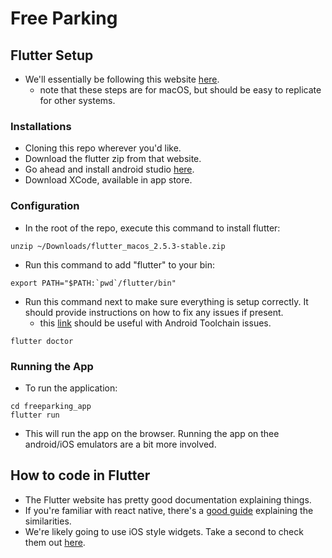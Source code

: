 # Free Parking

## Flutter Setup

- We'll essentially be following this website [here](https://flutter.dev/docs/get-started/install/macos).
  - note that these steps are for macOS, but should be easy to replicate for other systems.

### Installations
- Cloning this repo wherever you'd like.
- Download the flutter zip from that website.
- Go ahead and install android studio [here](https://developer.android.com/studio/?gclid=CjwKCAiA1aiMBhAUEiwACw25MU_gAQPLyUHZJ985ap2eqTqj5MATRILUtA0I_-otp6ROICl2Mr6LXRoCRuoQAvD_BwE&gclsrc=aw.ds).
- Download XCode, available in app store.

### Configuration
- In the root of the repo, execute this command to install flutter:
```
unzip ~/Downloads/flutter_macos_2.5.3-stable.zip
```
- Run this command to add "flutter" to your bin:
```
export PATH="$PATH:`pwd`/flutter/bin"
```
- Run this command next to make sure everything is setup correctly. It should provide instructions on how to fix any issues if present.
  - this [link](https://flutter-examples.com/flutter-command-line-tools-component-is-missing/) should be useful with Android Toolchain issues.
```
flutter doctor
```
### Running the App
- To run the application:
```
cd freeparking_app
flutter run
```
- This will run the app on the browser. Running the app on thee android/iOS emulators are a bit more involved.


## How to code in Flutter
- The Flutter website has pretty good documentation explaining things.
- If you're familiar with react native, there's a [good guide](https://flutter.dev/docs/get-started/flutter-for/react-native-devs) explaining the similarities.
- We're likely going to use iOS style widgets. Take a second to check them out [here](https://flutter.dev/docs/development/ui/widgets/cupertino).
